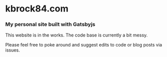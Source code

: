 # kbrock84.com
### My personal site built with Gatsbyjs

This website is in the works. The code base is currently a bit messy.

Please feel free to poke around and suggest edits to code or blog posts via issues.
